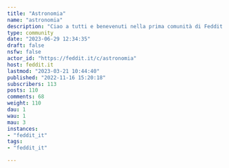 ```yaml
---
title: "Astronomia" 
name: "astronomia"
description: "Ciao a tutti e benevenuti nella prima comunità di Feddit dedicata all'astronomia! Per prima cosa vi invitiamo a dare un’occhiata al post “Guida all’utilizzo di Feddit” che trovate a questo link:https://feddit.it/post/6In aggiunta alle regole del server, eccone altre relative alla nostra comunità:- Sono ammessi link relativi ad ogni tematica astronomica e cosmologica (in italiano) preferibilmente a carattere divulgativo. - Materiale legato all'arte e alla cultura in generale è consentito, purché mantenga ovviamente un legame con l'astronomia - Non sono consentiti link relativi ad astrologia, pseudoscienze o comunque teorie o argomentazioni fuori dall'alveo della scienza e dei suoi metodi. "
type: community
date: "2023-06-29 12:34:35"
draft: false
nsfw: false
actor_id: "https://feddit.it/c/astronomia"
host: feddit.it
lastmod: "2023-03-21 10:44:40"
published: "2022-11-16 15:20:18"
subscribers: 113
posts: 110
comments: 68
weight: 110
dau: 1
wau: 1
mau: 3
instances:
- "feddit_it"
tags: 
- "feddit_it"

---
```

